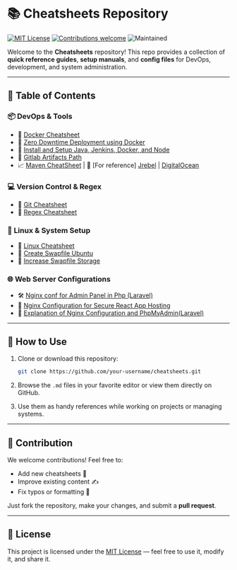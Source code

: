 # 📚 Cheatsheets Repository

[![MIT License](https://img.shields.io/badge/license-MIT-blue.svg)](LICENSE)
[![Contributions welcome](https://img.shields.io/badge/contributions-welcome-brightgreen.svg)](CONTRIBUTING.md)
![Maintained](https://img.shields.io/badge/status-maintained-brightgreen)

Welcome to the **Cheatsheets** repository! This repo provides a collection of **quick reference guides**, **setup manuals**, and **config files** for DevOps, development, and system administration.

---

## 📂 Table of Contents

### 📦 DevOps & Tools

* 🔧 [Docker Cheatsheet](Docker%20cheatsheet.md)
* 🚀 [Zero Downtime Deployment using Docker](Zero%20Downtime%20Deployment%20using%20Docker.md)
* 🐘 [Install and Setup Java, Jenkins, Docker, and Node](Install%20and%20Setup%20Java%2C%20jenkins%2C%20Docker%2C%20and%20Node.md)
* 🧪 [Gitlab Artifacts Path](Gitlab%20Artifacts%20Path.md)
* 📈 [Maven CheatSheet](Maven%20CheatSheet.md) | 📄 [For reference] [Jrebel](https://www.jrebel.com/blog/maven-cheat-sheet) | [DigitalOcean](https://www.digitalocean.com/community/tutorials/maven-commands-options-cheat-sheet)

### 💻 Version Control & Regex

* 🔀 [Git Cheatsheet](Git%20Cheatsheet.md)
* 🧵 [Regex Cheatsheet](Regex%20Cheatsheet.md)

### 🐧 Linux & System Setup

* 🐚 [Linux Cheatsheet](Linux%20Cheatsheet.md)
* 💾 [Create Swapfile Ubuntu](Create%20Swapfile%20Ubuntu.md)
* 📏 [Increase Swapfile Storage](Increase%20swapfile%20storage.md)

### 🌐 Web Server Configurations
* 🛠️ [Nginx conf for Admin Panel in Php (Laravel)](Nginx%20conf%20for%20Admin%20Panel%20in%20Php%28%20Laravel%20%29.md)
* 🔐 [Nginx Configuration for Secure React App Hosting](Nginx%20Configuration%20for%20Secure%20React%20App%20Hosting.md)
* 📜 [Explanation of Nginx Configuration and PhpMyAdmin(Laravel)](Expalnation%20of%20nginx%20configuration%20%28laravel%29%20.md)

---

## 📘 How to Use

1. Clone or download this repository:

   ```bash
   git clone https://github.com/your-username/cheatsheets.git
   ```
2. Browse the `.md` files in your favorite editor or view them directly on GitHub.
3. Use them as handy references while working on projects or managing systems.

---

## 🤝 Contribution

We welcome contributions! Feel free to:

* Add new cheatsheets 📄
* Improve existing content ✍️
* Fix typos or formatting 🎨

Just fork the repository, make your changes, and submit a **pull request**.

---

## 📄 License

This project is licensed under the [MIT License](LICENSE) — feel free to use it, modify it, and share it.
